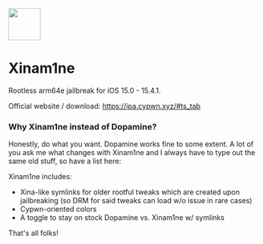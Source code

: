 <img src="https://repo.keycap.one/icons/Xinam1ne.png" width="64" />

# Xinam1ne

Rootless arm64e jailbreak for iOS 15.0 - 15.4.1.

Official website / download: https://ipa.cypwn.xyz/#ts_tab

### Why Xinam1ne instead of Dopamine?

Honestly, do what you want. Dopamine works fine to some extent. A lot of you ask me what changes with Xinam1ne and I always have to type out the same old stuff, so have a list here:

Xinam1ne includes:
- Xina-like symlinks for older rootful tweaks which are created upon jailbreaking (so DRM for said tweaks can load w/o issue in rare cases)
- Cypwn-oriented colors
- A toggle to stay on stock Dopamine vs. Xinam1ne w/ symlinks

That's all folks!
